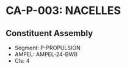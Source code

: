# CA-P-003: NACELLES

## Constituent Assembly
- Segment: P-PROPULSION
- AMPEL: AMPEL-24-BWB
- CIs: 4
